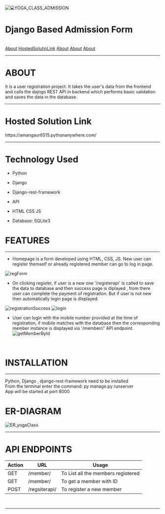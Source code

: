 ![💻YOGA_CLASS_ADMISSION](https://user-images.githubusercontent.com/94188124/207295322-ef4a2622-abd3-475f-8961-16a04f1ff7aa.png)
<h1> Django Based Admission Form </h1><br>
<a href="#about">About</a>
<a href="#hosted-solution-link">HostedSolutinLink</a>
<a href="#about">About</a>
<a href="#about">About</a>
<a href="#about">About</a>
<br>
<hr>
<h1>ABOUT</h1>
It is a user registration project. It takes the user's data from the frontend and calls the dajngo REST API in backend which performs basic validation and saves the data in the database.
<br> 
<hr> 
<h1>Hosted Solution Link</h1>
https://amangaur6515.pythonanywhere.com/
<br>
<hr>
<h1>Technology Used</h1>

* Python 
 
* Django 
* Django-rest-framework
* API
* HTML  CSS  JS
* Database: SQLite3

<h1>FEATURES</h1> 
<hr>

* Homepage is a form developed using HTML, CSS, JS. New user can register themself or already registered member can go to log in page.<br>

 ![regForm](https://user-images.githubusercontent.com/94188124/207298030-4b61ba8b-a6e6-4d8f-baea-4e51be282a2a.jpg) <br>
 
 * On clicking register, if user is a new one '/registerapi' is called to save the data to database and then success page is diplayed , from there user can complete the payment of registration. But if user is not new then automatically login page is displayed. <br>
 
![registrationSuccess](https://user-images.githubusercontent.com/94188124/207299591-b24a6717-c8a3-4ffa-8032-583164ae48dc.jpg)
![login](https://user-images.githubusercontent.com/94188124/207299610-86854564-2b66-48e2-8185-70a0d3c7001e.jpg)
<br> 
* User can login with the mobile number provided at the time of registration, if mobile matches with the database then the corresponding member instance is displayed via '/member/<id>/' API endpoint. <br>
  ![getMemberById](https://user-images.githubusercontent.com/94188124/207300711-e2f8b4bf-1eeb-4123-86bc-37785bb81049.jpg)
<br>

  <h1>INSTALLATION</h1> 
    <hr>
    Python, Django , django-rest-framework need to be installed <br>
    From the terminal enter the command: py manage.py runserver <br>
    App will be started at port 8000 
  
  <h1> ER-DIAGRAM</h1>
  
![ER_yogaClass](https://user-images.githubusercontent.com/94188124/207302217-fe2306dd-df35-4433-86b1-9ef5b8596578.jpg)
<br>
<hr>

  <h1> API ENDPOINTS</h1>
  
Action       |        URL          | Usage                                  |
------------ | ------------------- | -------------------------------------|
GET           |      /member/         | To List all the members registered| 
GET           |    /member/<id>       | To get a member with ID |
POST         |   /regsiterapi/        | To register a new member |

<br> 
<hr>


